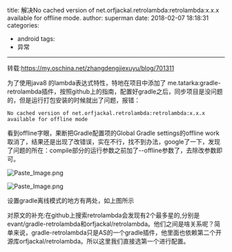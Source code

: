 title: 解决No cached version of net.orfjackal.retrolambda:retrolambda:x.x.x available
  for offline mode.
author: superman
date: 2018-02-07 18:18:31
categories:
- android
tags:
- 异常
---
转载:https://my.oschina.net/zhangdengjiexuyu/blog/701311
<!--more-->


为了使用java8 的lambda表达式特性，特地在项目中添加了 me.tatarka:gradle-retrolambda插件，按照github上的指南，配置好gradle之后，同步项目是没问题的，但是运行打包安装的时候就出了问题，报错：

```
No cached version of net.orfjackal.retrolambda:retrolambda:x.x.x available for offline mode
```
看到offline字眼，果断把Gradle配置项的Global Gradle settings的offline work 取消了，结果还是出现了改错误，实在不行，找不到办法，google了一下，发现了问题的所在：compile部分的运行参数之前加了--offline参数了，去除改参数即可。

![Paste_Image.png](http://upload-images.jianshu.io/upload_images/545982-3e6b43967c84d670.png?imageMogr2/auto-orient/strip%7CimageView2/2/w/1240)

![Paste_Image.png](http://upload-images.jianshu.io/upload_images/545982-95a63f20f45ca8ae.png?imageMogr2/auto-orient/strip%7CimageView2/2/w/1240)

设置gradle离线模式的地方有两处，如上图所示

对原文的补充:在github上搜索retrolambda会发现有2个最多星的,分别是evant/gradle-retrolambda和orfjackal/retrolambda。他们之间是啥关系呢？简单来说，gradle-retrolambda只是AS的一个gradle插件，他里面也依赖第二个开源库orfjackal/retrolambda。所以这里我们直接选第一个进行配置。